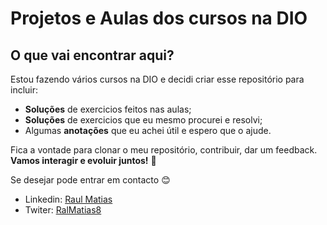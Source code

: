 
# Projetos e Aulas dos cursos na **DIO**

## O que vai encontrar aqui?

Estou fazendo vários cursos na DIO e decidi criar esse repositório para incluir:

- **Soluções** de exercicios feitos nas aulas;
- **Soluções** de exercicios que eu mesmo procurei e resolvi;
- Algumas **anotações** que eu achei útil e espero que o ajude.

Fica a vontade para clonar o meu repositório, contribuir, dar um feedback. __Vamos interagir e evoluir juntos!__ :muscle:

Se desejar pode entrar em contacto :blush:

- Linkedin: [Raul Matias](https://www.linkedin.com/in/raúl-matias-9702981b8/)
- Twiter: [RalMatias8](https://twitter.com/RalMatias8)
